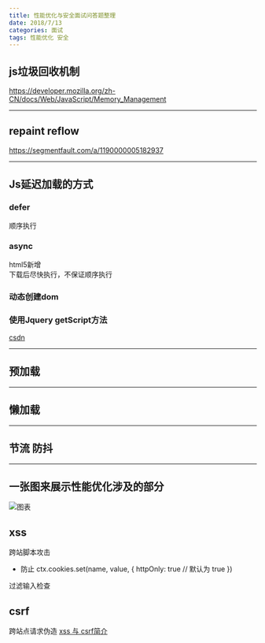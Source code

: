 ```yaml
---
title: 性能优化与安全面试问答题整理
date: 2018/7/13
categories: 面试
tags: 性能优化 安全
---
```


## js垃圾回收机制 
https://developer.mozilla.org/zh-CN/docs/Web/JavaScript/Memory_Management

---
## repaint reflow
https://segmentfault.com/a/1190000005182937

---
## Js延迟加载的方式
### defer
顺序执行
### async
html5新增  
下载后尽快执行，不保证顺序执行
### 动态创建dom

### 使用Jquery getScript方法

[csdn](https://blog.csdn.net/lxcao/article/details/52791317)

---
## 预加载

---
## 懒加载

---
## 节流  防抖

---
## 一张图来展示性能优化涉及的部分
![图表](https://user-gold-cdn.xitu.io/2018/9/9/165bd6dede48dfa8?imageView2/0/w/1280/h/960/format/webp/ignore-error/1)

## xss
跨站脚本攻击
- 防止
ctx.cookies.set(name, value, {
    httpOnly: true // 默认为 true
})

过滤输入检查

## csrf
跨站点请求伪造
[xss 与 csrf简介](https://juejin.im/post/59dc2b7a6fb9a0451869ae3a)
